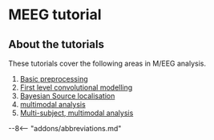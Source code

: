 # MEEG tutorial

## About the tutorials


These tutorials cover the following areas in M/EEG analysis. 

1. [Basic preprocessing](mmn.md)
2. [First level convolutional modelling ](meeg_firstlevel.md)
3. [Bayesian Source localisation](meg_sloc.md)
4. [multimodal analysis](multimodal/overview.md)
5. [Multi-subject, multimodal analysis](multi/overview.md)

--8<-- "addons/abbreviations.md"
